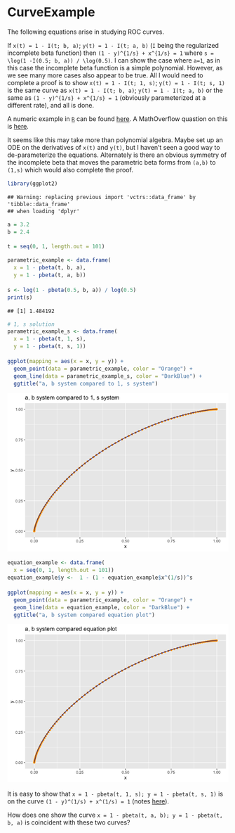 CurveExample
================

The following equations arise in studying ROC curves.

If `x(t) = 1 - I(t; b, a)`; `y(t) = 1 - I(t; a, b)` (`I` being the
regularized incomplete beta function) then `(1 - y)^{1/s} + x^{1/s} = 1`
where `s = \log(1 -I(0.5; b, a)) / \log(0.5)`. I can show the case where
`a=1`, as in this case the incomplete beta function is a simple
polynomial. However, as we see many more cases also appear to be true.
All I would need to complete a proof is to show `x(t) = 1 - I(t; 1, s)`;
`y(t) = 1 - I(t; s, 1)` is the same curve as `x(t) = 1 - I(t; b, a)`;
`y(t) = 1 - I(t; a, b)` or the same as `(1 - y)^{1/s} + x^{1/s} = 1`
(obviously parameterized at a different rate), and all is done.

A numeric example in [`R`](https://www.r-project.org) can be found
[here](https://github.com/WinVector/Examples/blob/main/rebalance/CurveExample.md).
A MathOverflow quastion on this is
[here](https://mathoverflow.net/questions/371568/need-help-converting-a-curve-parameterized-in-terms-of-incomplete-beta-functions).

It seems like this may take more than polynomial algebra. Maybe set up
an ODE on the derivatives of `x(t)` and `y(t)`, but I haven’t seen a
good way to de-parameterize the equations. Alternately is there an
obvious symmetry of the incomplete beta that moves the parametric beta
forms from `(a,b)` to `(1,s)` which would also complete the proof.

``` r
library(ggplot2)
```

    ## Warning: replacing previous import 'vctrs::data_frame' by 'tibble::data_frame'
    ## when loading 'dplyr'

``` r
a = 3.2
b = 2.4

t = seq(0, 1, length.out = 101)
```

``` r
parametric_example <- data.frame(
  x = 1 - pbeta(t, b, a),
  y = 1 - pbeta(t, a, b))

s <- log(1 - pbeta(0.5, b, a)) / log(0.5)
print(s)
```

    ## [1] 1.484192

``` r
# 1, s solution
parametric_example_s <- data.frame(
  x = 1 - pbeta(t, 1, s),
  y = 1 - pbeta(t, s, 1))

ggplot(mapping = aes(x = x, y = y)) +
  geom_point(data = parametric_example, color = "Orange") + 
  geom_line(data = parametric_example_s, color = "DarkBlue") + 
  ggtitle("a, b system compared to 1, s system")
```

![](CurveExample_files/figure-gfm/unnamed-chunk-3-1.png)<!-- -->

``` r
equation_example <- data.frame(
  x = seq(0, 1, length.out = 101))
equation_example$y <-  1 - (1 - equation_example$x^(1/s))^s

ggplot(mapping = aes(x = x, y = y)) +
  geom_point(data = parametric_example, color = "Orange") + 
  geom_line(data = equation_example, color = "DarkBlue") + 
  ggtitle("a, b system compared equation plot")
```

![](CurveExample_files/figure-gfm/unnamed-chunk-4-1.png)<!-- -->

It is easy to show that `x = 1 - pbeta(t, 1, s); y = 1 - pbeta(t, s, 1)`
is on the curve `(1 - y)^(1/s) + x^(1/s) = 1` (notes
[here](https://github.com/WinVector/Examples/blob/main/rebalance/ROC_shape.md)).

How does one show the curve `x = 1 - pbeta(t, a, b); y = 1 - pbeta(t, b,
a)` is coincident with these two curves?
